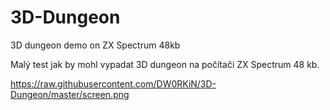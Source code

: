 # 3D-Dungeon
3D dungeon demo on ZX Spectrum 48kb

Malý test jak by mohl vypadat 3D dungeon na počítači ZX Spectrum 48 kb.

https://raw.githubusercontent.com/DW0RKiN/3D-Dungeon/master/screen.png

